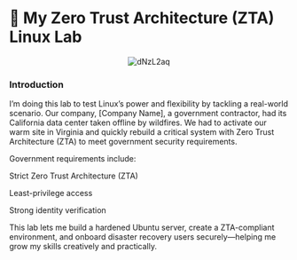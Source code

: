 # 🧪 My Zero Trust Architecture (ZTA) Linux Lab

<p align="center">
  <img src="https://github.com/user-attachments/assets/bfcd034f-553d-4a0c-b727-cf0e02f204f7" alt="dNzL2aq">
</p>

### Introduction
I’m doing this lab to test Linux’s power and flexibility by tackling a real-world scenario. Our company, [Company Name], a government contractor, had its California data center taken offline by wildfires. We had to activate our warm site in Virginia and quickly rebuild a critical system with Zero Trust Architecture (ZTA) to meet government security requirements.

Government requirements include:

Strict Zero Trust Architecture (ZTA)

Least-privilege access

Strong identity verification

This lab lets me build a hardened Ubuntu server, create a ZTA-compliant environment, and onboard disaster recovery users securely—helping me grow my skills creatively and practically.
